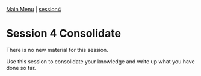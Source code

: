 [Main Menu](../../sessions/README.md) | [session4](../session4/) 

# Session 4 Consolidate

There is no new material for this session. 

Use this session to consolidate your knowledge and write up what you have done so far.